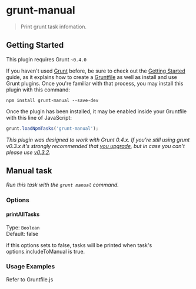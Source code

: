 # grunt-manual

> Print grunt task infomation.



## Getting Started
This plugin requires Grunt `~0.4.0`

If you haven't used [Grunt](http://gruntjs.com/) before, be sure to check out the [Getting Started](http://gruntjs.com/getting-started) guide, as it explains how to create a [Gruntfile](http://gruntjs.com/sample-gruntfile) as well as install and use Grunt plugins. Once you're familiar with that process, you may install this plugin with this command:

```shell
npm install grunt-manual --save-dev
```

Once the plugin has been installed, it may be enabled inside your Gruntfile with this line of JavaScript:

```js
grunt.loadNpmTasks('grunt-manual');
```

*This plugin was designed to work with Grunt 0.4.x. If you're still using grunt v0.3.x it's strongly recommended that [you upgrade](http://gruntjs.com/upgrading-from-0.3-to-0.4), but in case you can't please use [v0.3.2](https://github.com/gruntjs/grunt-contrib-clean/tree/grunt-0.3-stable).*



## Manual task
_Run this task with the `grunt manual` command._

### Options

#### printAllTasks
Type: `Boolean`  
Default: false

if this options sets to false, tasks will be printed when task's options.includeToManual is true.

### Usage Examples

Refer to Gruntfile.js
